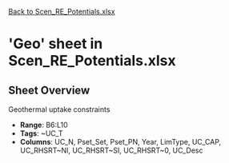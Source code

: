 [Back to Scen_RE_Potentials.xlsx](README.md)

# 'Geo' sheet in Scen_RE_Potentials.xlsx

## Sheet Overview

Geothermal uptake constraints

- **Range**: B6:L10
- **Tags**: ~UC_T
- **Columns**: UC_N, Pset_Set, Pset_PN, Year, LimType, UC_CAP, UC_RHSRT~NI, UC_RHSRT~SI, UC_RHSRT~0, UC_Desc


